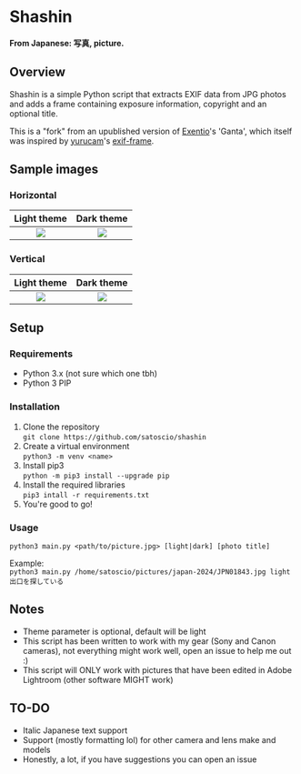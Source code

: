 # Shashin
__From Japanese: 写真, picture.__

## Overview
Shashin is a simple Python script that extracts EXIF data from JPG photos and adds a frame containing exposure information, copyright and an optional title.

This is a "fork" from an upublished version of [Exentio](https://github.com/exentio)'s 'Ganta', which itself was inspired by [yurucam](https://github.com/yurucam)'s [exif-frame](https://github.com/yurucam/exif-frame).

## Sample images
### Horizontal
Light theme | Dark theme
:----------:|:---------:
![](https://fumetteria.moe/img/shashin/h-light.jpg) | ![](https://fumetteria.moe/img/shashin/h-dark.jpg)
### Vertical
Light theme | Dark theme
:----------:|:---------:
![](https://fumetteria.moe/img/shashin/v-light.jpg) | ![](https://fumetteria.moe/img/shashin/v-dark.jpg)

## Setup

### Requirements
- Python 3.x (not sure which one tbh)
- Python 3 PIP

### Installation
1. Clone the repository<br>`git clone https://github.com/satoscio/shashin`
2. Create a virtual environment<br>`python3 -m venv <name>`
3. Install pip3<br>`python -m pip3 install --upgrade pip`
4. Install the required libraries<br>`pip3 intall -r requirements.txt`
5. You're good to go!

### Usage
`python3 main.py <path/to/picture.jpg> [light|dark] [photo title]`

Example:<br>
`python3 main.py /home/satoscio/pictures/japan-2024/JPN01843.jpg light 出口を探している`

## Notes

- Theme parameter is optional, default will be light
- This script has been written to work with my gear (Sony and Canon cameras), not everything might work well, open an issue to help me out :)
- This script will ONLY work with pictures that have been edited in Adobe Lightroom (other software MIGHT work)

## TO-DO

- Italic Japanese text support
- Support (mostly formatting lol) for other camera and lens make and models
- Honestly, a lot, if you have suggestions you can open an issue
